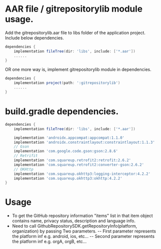 # AAR file / gitrepositorylib module usage.

Add the gitrepositorylib.aar file to libs folder of the application project.
Include below dependencies.

```groovy
dependencies {
    implementation fileTree(dir: 'libs', include: ['*.aar'])
    ......
}
```

OR one more way is, implement gitrepositorylib module in dependencies.

```groovy
dependencies {
    implementation project(path: ':gitrepositorylib')
    ......
}
```

# build.gradle dependencies.

```groovy
dependencies {
    implementation fileTree(dir: 'libs', include: ['*.aar'])

    implementation 'androidx.appcompat:appcompat:1.1.0'
    implementation 'androidx.constraintlayout:constraintlayout:1.1.3'
    // Gson
    implementation 'com.google.code.gson:gson:2.8.6'
    // Retrifit
    implementation 'com.squareup.retrofit2:retrofit:2.6.2'
    implementation 'com.squareup.retrofit2:converter-gson:2.6.2'
    // OKHttp
    implementation 'com.squareup.okhttp3:logging-interceptor:4.2.2'
    implementation 'com.squareup.okhttp3:okhttp:4.2.2'
}
```

# Usage
- To get the GitHub repository information "items" list in that item object contains name, privacy status, description and language info.
- Need to call GithubRepositorySDK.getRepositoryInfo(platform, organization) by passing Two parameters.
-- First parameter represents the platform inf e.g. android, ios, etc...
-- Second parameter represents the platform inf e.g. orgA, orgB, etc...
 